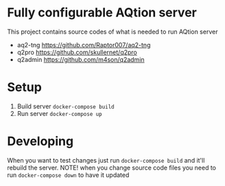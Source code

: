 # Fully configurable AQtion server
This project contains source codes of what is needed to run AQtion server
* aq2-tng https://github.com/Raptor007/aq2-tng
* q2pro https://github.com/skullernet/q2pro
* q2admin https://github.com/m4son/q2admin

# Setup
1. Build server `docker-compose build`
2. Run server `docker-compose up`

# Developing
When you want to test changes just run `docker-compose build` and it'll rebuild the server.
NOTE! when you change source code files you need to run `docker-compose down` to have it updated